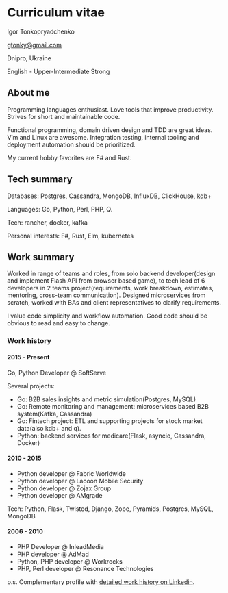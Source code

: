# Curriculum vitae

Igor Tonkopryadchenko

gtonky@gmail.com

Dnipro, Ukraine

English - Upper-Intermediate Strong

## About me

Programming languages enthusiast. Love tools that improve productivity. Strives for short and maintainable code.

Functional programming, domain driven design and TDD are great ideas. Vim and Linux are awesome. Integration testing, internal tooling and deployment automation should be prioritized.

My current hobby favorites are F# and Rust.

## Tech summary

Databases: Postgres, Cassandra, MongoDB, InfluxDB, ClickHouse, kdb+

Languages: Go, Python, Perl, PHP, Q.

Tech: rancher, docker, kafka

Personal interests: F#, Rust, Elm, kubernetes

## Work summary

Worked in range of teams and roles, from solo backend developer(design and implement Flash API from browser based game), to tech lead of 6 developers in 2 teams project(requirements, work breakdown, estimates, mentoring, cross-team communication). Designed microservices from scratch, worked with BAs and client representatives to clarify requirements.

I value code simplicity and workflow automation. Good code should be obvious to read and easy to change.

### Work history

#### 2015 - Present

Go, Python Developer @ SoftServe

Several projects:

* Go:     B2B sales insights and metric simulation(Postgres, MySQL)
* Go:     Remote monitoring and management: microservices based B2B system(Kafka, Cassandra)
* Go:     Fintech project: ETL and supporting projects for stock market data(also kdb+ and q).
* Python: backend services for medicare(Flask, asyncio, Cassandra, Docker)

#### 2010 - 2015

* Python developer @ Fabric Worldwide
* Python developer @ Lacoon Mobile Security
* Python developer @ Zojax Group
* Python developer @ AMgrade

Tech: Python, Flask, Twisted, Django, Zope, Pyramids, Postgres, MySQL, MongoDB


#### 2006 - 2010

* PHP Developer @ InleadMedia
* PHP developer @ AdMad
* Python, PHP developer @ Workrocks
* PHP, Perl developer @ Resonance Technologies

p.s. Complementary profile with [detailed work history on Linkedin](https://www.linkedin.com/in/tonky/).